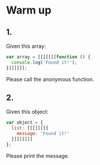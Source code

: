# Warm up

## 1.

Given this array:

```js
var array = [[[[[[[function () {
  console.log('Found it!');
}]]]]]];
```

Please call the anonymous function.

## 2.

Given this object:

```js
var object = {
  list: [[[[[[[{
    message: 'Found it!'
  }]]]]]]]
};
```

Please print the message.